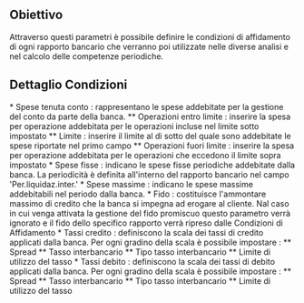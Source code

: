 ## Obiettivo
Attraverso questi parametri è possibile definire le condizioni di affidamento di ogni rapporto bancario che verranno poi utilizzate nelle diverse analisi e nel calcolo delle competenze periodiche.

## Dettaglio Condizioni
 \* Spese tenuta conto :  rappresentano le spese addebitate per la gestione del conto da parte della banca.
 \*\* Operazioni entro limite :  inserire la spesa per operazione addebitata per le operazioni incluse nel limite sotto impostato
 \*\* Limite :  inserire il limite al di sotto del quale sono addebitate le spese riportate nel primo campo
 \*\* Operazioni fuori limite :  inserire la spesa per operazione addebitata per le operazioni che eccedono il limite sopra impostato
 \* Spese fisse :  indicano le spese fisse periodiche addebitate dalla banca. La periodicità è definita all'interno del rapporto bancario nel campo 'Per.liquidaz.inter.'
 \* Spese massime :  indicano le spese massime addebitabili nel periodo dalla banca.
 \* Fido :  costituisce l'ammontare massimo di credito che la banca si impegna ad erogare al cliente. Nal caso in cui venga attivata la gestione del fido promiscuo questo parametro verrà ignorato e il fido dello specifico rapporto verrà ripreso dalle Condizioni di Affidamento
 \* Tassi credito :  definiscono la scala dei tassi di credito applicati dalla banca. Per ogni gradino della scala è possibile impostare : 
 \*\* Spread
 \*\* Tasso interbancario
 \*\* Tipo tasso interbancario
 \*\* Limite di utilizzo del tasso
 \* Tassi debito :  definiscono la scala dei tassi di debito applicati dalla banca. Per ogni gradino della scala è possibile impostare : 
 \*\* Spread
 \*\* Tasso interbancario
 \*\* Tipo tasso interbancario
 \*\* Limite di utilizzo del tasso

